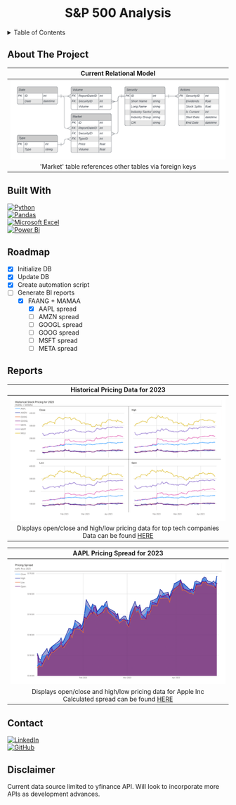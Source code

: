 <h1 align="center">S&P 500 Analysis</h1>
<!-- TABLE OF CONTENTS -->
<details>
  <summary>Table of Contents</summary>
  <ol>
    <li>
      <a href="#about-the-project">About The Project</a>
      <ul>
        <li><a href="#built-with">Built With</a></li>
      </ul>
    </li>
    <li><a href="#roadmap">Roadmap</a></li>
    <li><a href="#reports">Reports</a></li>
    <li><a href="#contact">Contact</a></li>
    <li><a href="#disclaimer">Disclaimer</a></li>
  </ol>
</details>

## About The Project
| Current Relational Model |
|:--:|
|![](docs/images/CurrentERD.png)|
|'Market' table references other tables via foreign keys|

## Built With
[![Python](https://img.shields.io/badge/python-3670A0?style=for-the-badge&logo=python&logoColor=ffdd54)][python-url] <br />
[![Pandas](https://img.shields.io/badge/pandas-%23150458.svg?style=for-the-badge&logo=pandas&logoColor=white)][pandas-url]<br />
[![Microsoft Excel](https://img.shields.io/badge/Microsoft_Excel-217346?style=for-the-badge&logo=microsoft-excel&logoColor=white)][excel-url]<br />
[![Power Bi](https://img.shields.io/badge/power_bi-F2C811?style=for-the-badge&logo=powerbi&logoColor=black)][powerbi-url]

## Roadmap
- [x] Initialize DB
- [x] Update DB
- [x] Create automation script
- [ ] Generate BI reports
    - [x] FAANG + MAMAA 
        - [x] AAPL spread
        - [ ] AMZN spread
        - [ ] GOOGL spread
        - [ ] GOOG spread
        - [ ] MSFT spread
        - [ ] META spread

## Reports
| Historical Pricing Data for 2023 |
|:--:|
|![](docs/images/FAANG+MAMAAPricingData.png)|
|Displays open/close and high/low pricing data for top tech companies<br />Data can be found [HERE](Reports/FAANG+MAMAA%20Pricing%20Data.csv)|

|AAPL Pricing Spread for 2023|
|:--:|
|![](docs/images/AAPLPricingSpreadVisual.png)|
|Displays open/close and high/low pricing data for Apple Inc<br />Calculated spread can be found [HERE](Reports/AAPL%20Pricing%20Spread.csv)|

## Contact
[![LinkedIn](https://img.shields.io/badge/linkedin-%230077B5.svg?style=for-the-badge&logo=linkedin&logoColor=white)][linkedin-url]<br />
[![GitHub](https://img.shields.io/badge/github-%23121011.svg?style=for-the-badge&logo=github&logoColor=white)][github-url]

## Disclaimer
Current data source limited to yfinance API. Will look to incorporate more APIs as development advances.


[python-url]: https://www.python.org/
[pandas-url]: https://pandas.pydata.org/
[excel-url]: https://www.microsoft.com/en-us/microsoft-365/excel
[powerbi-url]: https://powerbi.microsoft.com/en-us/
[linkedin-url]: https://linkedin.com/in/nicholasdagostino
[github-url]: https://github.com/nickdgas
